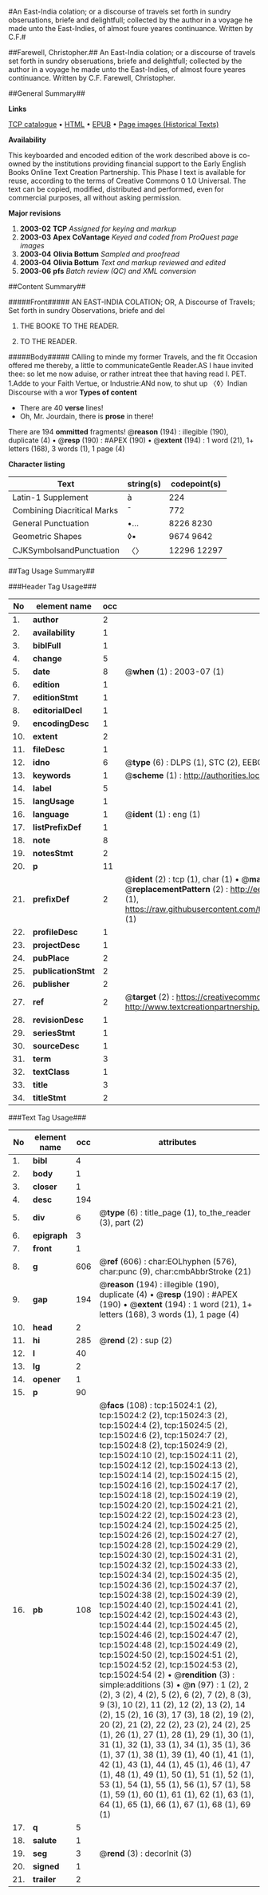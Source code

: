 #An East-India colation; or a discourse of travels set forth in sundry obseruations, briefe and delightfull; collected by the author in a voyage he made unto the East-Indies, of almost foure yeares continuance. Written by C.F.#

##Farewell, Christopher.##
An East-India colation; or a discourse of travels set forth in sundry obseruations, briefe and delightfull; collected by the author in a voyage he made unto the East-Indies, of almost foure yeares continuance. Written by C.F.
Farewell, Christopher.

##General Summary##

**Links**

[TCP catalogue](http://www.ota.ox.ac.uk/tcp/)  • 
[HTML](http://tei.it.ox.ac.uk/tcp/Texts-HTML/free/A00/A00549.html)  • 
[EPUB](http://tei.it.ox.ac.uk/tcp/Texts-EPUB/free/A00/A00549.epub) • 
[Page images (Historical Texts)](https://data.historicaltexts.jisc.ac.uk/view?pubId=eebo-99849852e&pageId=eebo-99849852e-15024-1)

**Availability**

This keyboarded and encoded edition of the
	       work described above is co-owned by the institutions
	       providing financial support to the Early English Books
	       Online Text Creation Partnership. This Phase I text is
	       available for reuse, according to the terms of Creative
	       Commons 0 1.0 Universal. The text can be copied,
	       modified, distributed and performed, even for
	       commercial purposes, all without asking permission.

**Major revisions**

1. __2003-02__ __TCP__ *Assigned for keying and markup*
1. __2003-03__ __Apex CoVantage__ *Keyed and coded from ProQuest page images*
1. __2003-04__ __Olivia Bottum__ *Sampled and proofread*
1. __2003-04__ __Olivia Bottum__ *Text and markup reviewed and edited*
1. __2003-06__ __pfs__ *Batch review (QC) and XML conversion*

##Content Summary##

#####Front#####
AN EAST-INDIA COLATION; OR, A Discourse of Travels; Set forth in sundry Observations, briefe and del
1. THE BOOKE TO THE READER.

1. TO THE READER.

#####Body#####
CAlling to minde my former Travels, and the fit Occasion offered me thereby, a little to communicateGentle Reader.AS I haue invited thee: so let me now aduise, or rather intreat thee that having read I. PET. 1.Adde to your Faith Vertue, or Industrie:ANd now, to shut up 〈◊〉Indian Discourse with a wor
**Types of content**

  * There are 40 **verse** lines!
  * Oh, Mr. Jourdain, there is **prose** in there!

There are 194 **ommitted** fragments! 
 @__reason__ (194) : illegible (190), duplicate (4)  •  @__resp__ (190) : #APEX (190)  •  @__extent__ (194) : 1 word (21), 1+ letters (168), 3 words (1), 1 page (4)

**Character listing**


|Text|string(s)|codepoint(s)|
|---|---|---|
|Latin-1 Supplement|à|224|
|Combining             Diacritical Marks|̄|772|
|General Punctuation|•…|8226 8230|
|Geometric Shapes|◊▪|9674 9642|
|CJKSymbolsandPunctuation|〈〉|12296 12297|

##Tag Usage Summary##

###Header Tag Usage###

|No|element name|occ|attributes|
|---|---|---|---|
|1.|__author__|2||
|2.|__availability__|1||
|3.|__biblFull__|1||
|4.|__change__|5||
|5.|__date__|8| @__when__ (1) : 2003-07 (1)|
|6.|__edition__|1||
|7.|__editionStmt__|1||
|8.|__editorialDecl__|1||
|9.|__encodingDesc__|1||
|10.|__extent__|2||
|11.|__fileDesc__|1||
|12.|__idno__|6| @__type__ (6) : DLPS (1), STC (2), EEBO-CITATION (1), PROQUEST (1), VID (1)|
|13.|__keywords__|1| @__scheme__ (1) : http://authorities.loc.gov/ (1)|
|14.|__label__|5||
|15.|__langUsage__|1||
|16.|__language__|1| @__ident__ (1) : eng (1)|
|17.|__listPrefixDef__|1||
|18.|__note__|8||
|19.|__notesStmt__|2||
|20.|__p__|11||
|21.|__prefixDef__|2| @__ident__ (2) : tcp (1), char (1)  •  @__matchPattern__ (2) : ([0-9\-]+):([0-9IVX]+) (1), (.+) (1)  •  @__replacementPattern__ (2) : http://eebo.chadwyck.com/downloadtiff?vid=$1&page=$2 (1), https://raw.githubusercontent.com/textcreationpartnership/Texts/master/tcpchars.xml#$1 (1)|
|22.|__profileDesc__|1||
|23.|__projectDesc__|1||
|24.|__pubPlace__|2||
|25.|__publicationStmt__|2||
|26.|__publisher__|2||
|27.|__ref__|2| @__target__ (2) : https://creativecommons.org/publicdomain/zero/1.0/ (1), http://www.textcreationpartnership.org/docs/. (1)|
|28.|__revisionDesc__|1||
|29.|__seriesStmt__|1||
|30.|__sourceDesc__|1||
|31.|__term__|3||
|32.|__textClass__|1||
|33.|__title__|3||
|34.|__titleStmt__|2||


###Text Tag Usage###

|No|element name|occ|attributes|
|---|---|---|---|
|1.|__bibl__|4||
|2.|__body__|1||
|3.|__closer__|1||
|4.|__desc__|194||
|5.|__div__|6| @__type__ (6) : title_page (1), to_the_reader (3), part (2)|
|6.|__epigraph__|3||
|7.|__front__|1||
|8.|__g__|606| @__ref__ (606) : char:EOLhyphen (576), char:punc (9), char:cmbAbbrStroke (21)|
|9.|__gap__|194| @__reason__ (194) : illegible (190), duplicate (4)  •  @__resp__ (190) : #APEX (190)  •  @__extent__ (194) : 1 word (21), 1+ letters (168), 3 words (1), 1 page (4)|
|10.|__head__|2||
|11.|__hi__|285| @__rend__ (2) : sup (2)|
|12.|__l__|40||
|13.|__lg__|2||
|14.|__opener__|1||
|15.|__p__|90||
|16.|__pb__|108| @__facs__ (108) : tcp:15024:1 (2), tcp:15024:2 (2), tcp:15024:3 (2), tcp:15024:4 (2), tcp:15024:5 (2), tcp:15024:6 (2), tcp:15024:7 (2), tcp:15024:8 (2), tcp:15024:9 (2), tcp:15024:10 (2), tcp:15024:11 (2), tcp:15024:12 (2), tcp:15024:13 (2), tcp:15024:14 (2), tcp:15024:15 (2), tcp:15024:16 (2), tcp:15024:17 (2), tcp:15024:18 (2), tcp:15024:19 (2), tcp:15024:20 (2), tcp:15024:21 (2), tcp:15024:22 (2), tcp:15024:23 (2), tcp:15024:24 (2), tcp:15024:25 (2), tcp:15024:26 (2), tcp:15024:27 (2), tcp:15024:28 (2), tcp:15024:29 (2), tcp:15024:30 (2), tcp:15024:31 (2), tcp:15024:32 (2), tcp:15024:33 (2), tcp:15024:34 (2), tcp:15024:35 (2), tcp:15024:36 (2), tcp:15024:37 (2), tcp:15024:38 (2), tcp:15024:39 (2), tcp:15024:40 (2), tcp:15024:41 (2), tcp:15024:42 (2), tcp:15024:43 (2), tcp:15024:44 (2), tcp:15024:45 (2), tcp:15024:46 (2), tcp:15024:47 (2), tcp:15024:48 (2), tcp:15024:49 (2), tcp:15024:50 (2), tcp:15024:51 (2), tcp:15024:52 (2), tcp:15024:53 (2), tcp:15024:54 (2)  •  @__rendition__ (3) : simple:additions (3)  •  @__n__ (97) : 1 (2), 2 (2), 3 (2), 4 (2), 5 (2), 6 (2), 7 (2), 8 (3), 9 (3), 10 (2), 11 (2), 12 (2), 13 (2), 14 (2), 15 (2), 16 (3), 17 (3), 18 (2), 19 (2), 20 (2), 21 (2), 22 (2), 23 (2), 24 (2), 25 (1), 26 (1), 27 (1), 28 (1), 29 (1), 30 (1), 31 (1), 32 (1), 33 (1), 34 (1), 35 (1), 36 (1), 37 (1), 38 (1), 39 (1), 40 (1), 41 (1), 42 (1), 43 (1), 44 (1), 45 (1), 46 (1), 47 (1), 48 (1), 49 (1), 50 (1), 51 (1), 52 (1), 53 (1), 54 (1), 55 (1), 56 (1), 57 (1), 58 (1), 59 (1), 60 (1), 61 (1), 62 (1), 63 (1), 64 (1), 65 (1), 66 (1), 67 (1), 68 (1), 69 (1)|
|17.|__q__|5||
|18.|__salute__|1||
|19.|__seg__|3| @__rend__ (3) : decorInit (3)|
|20.|__signed__|1||
|21.|__trailer__|2||
